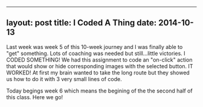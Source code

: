 
---
layout: post
title: I Coded A Thing
date: 2014-10-13
---

Last week was week 5 of this 10-week journey and I was finally able to "get" something. Lots of coaching was needed but still...little victories. I CODED SOMETHING! We had this assignment to code an "on-click" action that would show or hide corresponding images with the selected button. IT WORKED! At first my brain wanted to take the long route but they showed us how to do it with 3 very small lines of code. 

Today begings week 6 which means the begining of the the second half of this class. Here we go! 
